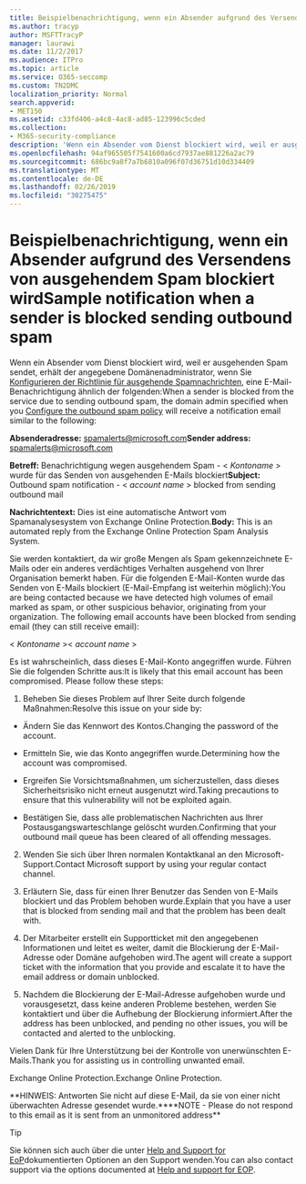 ```yaml
---
title: Beispielbenachrichtigung, wenn ein Absender aufgrund des Versendens von ausgehendem Spam blockiert wird
ms.author: tracyp
author: MSFTTracyP
manager: laurawi
ms.date: 11/2/2017
ms.audience: ITPro
ms.topic: article
ms.service: O365-seccomp
ms.custom: TN2DMC
localization_priority: Normal
search.appverid:
- MET150
ms.assetid: c33fd406-a4c8-4ac8-ad85-123996c5cded
ms.collection:
- M365-security-compliance
description: 'Wenn ein Absender vom Dienst blockiert wird, weil er ausgehenden Spam sendet, erhält der angegebene Domänenadministrator, wenn Sie Konfigurieren der Richtlinie für ausgehende Spamnachrichten, eine E-Mail-Benachrichtigung ähnlich der folgenden:'
ms.openlocfilehash: 94af965505f7541600a6cd7937ae881226a2ac79
ms.sourcegitcommit: 686bc9a8f7a7b6810a096f07d36751d10d334409
ms.translationtype: MT
ms.contentlocale: de-DE
ms.lasthandoff: 02/26/2019
ms.locfileid: "30275475"
---
```

# <a name="sample-notification-when-a-sender-is-blocked-sending-outbound-spam"></a><span data-ttu-id="fbc6a-103">Beispielbenachrichtigung, wenn ein Absender aufgrund des Versendens von ausgehendem Spam blockiert wird</span><span class="sxs-lookup"><span data-stu-id="fbc6a-103">Sample notification when a sender is blocked sending outbound spam</span></span>

<span data-ttu-id="fbc6a-104">Wenn ein Absender vom Dienst blockiert wird, weil er ausgehenden Spam sendet, erhält der angegebene Domänenadministrator, wenn Sie [Konfigurieren der Richtlinie für ausgehende Spamnachrichten](configure-the-outbound-spam-policy.md), eine E-Mail-Benachrichtigung ähnlich der folgenden:</span><span class="sxs-lookup"><span data-stu-id="fbc6a-104">When a sender is blocked from the service due to sending outbound spam, the domain admin specified when you [Configure the outbound spam policy](configure-the-outbound-spam-policy.md) will receive a notification email similar to the following:</span></span> 
  
 <span data-ttu-id="fbc6a-105">**Absenderadresse:** spamalerts@microsoft.com</span><span class="sxs-lookup"><span data-stu-id="fbc6a-105">**Sender address:** spamalerts@microsoft.com</span></span> 
  
 <span data-ttu-id="fbc6a-106">**Betreff:** Benachrichtigung wegen ausgehendem Spam - \<  *Kontoname*  \> wurde für das Senden von ausgehenden E-Mails blockiert</span><span class="sxs-lookup"><span data-stu-id="fbc6a-106">**Subject:** Outbound spam notification - \<  *account name*  \> blocked from sending outbound mail</span></span> 
  
 <span data-ttu-id="fbc6a-107">**Nachrichtentext:** Dies ist eine automatische Antwort vom Spamanalysesystem von Exchange Online Protection.</span><span class="sxs-lookup"><span data-stu-id="fbc6a-107">**Body:** This is an automated reply from the Exchange Online Protection Spam Analysis System.</span></span> 
  
<span data-ttu-id="fbc6a-p101">Sie werden kontaktiert, da wir große Mengen als Spam gekennzeichnete E-Mails oder ein anderes verdächtiges Verhalten ausgehend von Ihrer Organisation bemerkt haben. Für die folgenden E-Mail-Konten wurde das Senden von E-Mails blockiert (E-Mail-Empfang ist weiterhin möglich):</span><span class="sxs-lookup"><span data-stu-id="fbc6a-p101">You are being contacted because we have detected high volumes of email marked as spam, or other suspicious behavior, originating from your organization. The following email accounts have been blocked from sending email (they can still receive email):</span></span>
  
<span data-ttu-id="fbc6a-110">\< *Kontoname*  \></span><span class="sxs-lookup"><span data-stu-id="fbc6a-110">\< *account name*  \></span></span> 
  
<span data-ttu-id="fbc6a-p102">Es ist wahrscheinlich, dass dieses E-Mail-Konto angegriffen wurde. Führen Sie die folgenden Schritte aus:</span><span class="sxs-lookup"><span data-stu-id="fbc6a-p102">It is likely that this email account has been compromised. Please follow these steps:</span></span>
  
1. <span data-ttu-id="fbc6a-113">Beheben Sie dieses Problem auf Ihrer Seite durch folgende Maßnahmen:</span><span class="sxs-lookup"><span data-stu-id="fbc6a-113">Resolve this issue on your side by:</span></span>
    
  - <span data-ttu-id="fbc6a-114">Ändern Sie das Kennwort des Kontos.</span><span class="sxs-lookup"><span data-stu-id="fbc6a-114">Changing the password of the account.</span></span>
    
  - <span data-ttu-id="fbc6a-115">Ermitteln Sie, wie das Konto angegriffen wurde.</span><span class="sxs-lookup"><span data-stu-id="fbc6a-115">Determining how the account was compromised.</span></span>
    
  - <span data-ttu-id="fbc6a-116">Ergreifen Sie Vorsichtsmaßnahmen, um sicherzustellen, dass dieses Sicherheitsrisiko nicht erneut ausgenutzt wird.</span><span class="sxs-lookup"><span data-stu-id="fbc6a-116">Taking precautions to ensure that this vulnerability will not be exploited again.</span></span>
    
  - <span data-ttu-id="fbc6a-117">Bestätigen Sie, dass alle problematischen Nachrichten aus Ihrer Postausgangswarteschlange gelöscht wurden.</span><span class="sxs-lookup"><span data-stu-id="fbc6a-117">Confirming that your outbound mail queue has been cleared of all offending messages.</span></span>
    
2. <span data-ttu-id="fbc6a-118">Wenden Sie sich über Ihren normalen Kontaktkanal an den Microsoft-Support.</span><span class="sxs-lookup"><span data-stu-id="fbc6a-118">Contact Microsoft support by using your regular contact channel.</span></span>
    
3. <span data-ttu-id="fbc6a-119">Erläutern Sie, dass für einen Ihrer Benutzer das Senden von E-Mails blockiert und das Problem behoben wurde.</span><span class="sxs-lookup"><span data-stu-id="fbc6a-119">Explain that you have a user that is blocked from sending mail and that the problem has been dealt with.</span></span>
    
4. <span data-ttu-id="fbc6a-120">Der Mitarbeiter erstellt ein Supportticket mit den angegebenen Informationen und leitet es weiter, damit die Blockierung der E-Mail-Adresse oder Domäne aufgehoben wird.</span><span class="sxs-lookup"><span data-stu-id="fbc6a-120">The agent will create a support ticket with the information that you provide and escalate it to have the email address or domain unblocked.</span></span>
    
5. <span data-ttu-id="fbc6a-121">Nachdem die Blockierung der E-Mail-Adresse aufgehoben wurde und vorausgesetzt, dass keine anderen Probleme bestehen, werden Sie kontaktiert und über die Aufhebung der Blockierung informiert.</span><span class="sxs-lookup"><span data-stu-id="fbc6a-121">After the address has been unblocked, and pending no other issues, you will be contacted and alerted to the unblocking.</span></span>
    
<span data-ttu-id="fbc6a-122">Vielen Dank für Ihre Unterstützung bei der Kontrolle von unerwünschten E-Mails.</span><span class="sxs-lookup"><span data-stu-id="fbc6a-122">Thank you for assisting us in controlling unwanted email.</span></span>
  
<span data-ttu-id="fbc6a-123">Exchange Online Protection.</span><span class="sxs-lookup"><span data-stu-id="fbc6a-123">Exchange Online Protection.</span></span>
  
<span data-ttu-id="fbc6a-124">\*\*HINWEIS: Antworten Sie nicht auf diese E-Mail, da sie von einer nicht überwachten Adresse gesendet wurde.\*\*</span><span class="sxs-lookup"><span data-stu-id="fbc6a-124">\*\*NOTE - Please do not respond to this email as it is sent from an unmonitored address\*\*</span></span>
  
> [!TIP]
> <span data-ttu-id="fbc6a-125">Sie können sich auch über die unter [Help and Support for EoP](eop/help-and-support-for-eop.md)dokumentierten Optionen an den Support wenden.</span><span class="sxs-lookup"><span data-stu-id="fbc6a-125">You can also contact support via the options documented at [Help and support for EOP](eop/help-and-support-for-eop.md).</span></span> 
  

